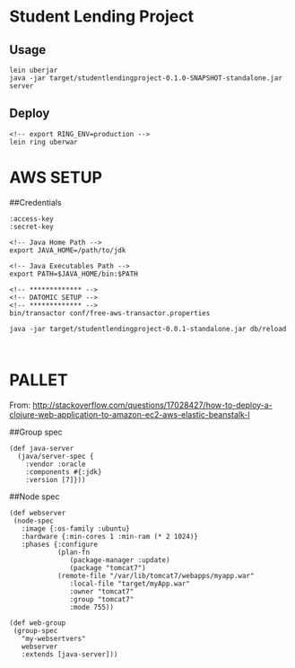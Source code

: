 # Student Lending Project

## Usage

```
lein uberjar
java -jar target/studentlendingproject-0.1.0-SNAPSHOT-standalone.jar server
```


## Deploy
```
<!-- export RING_ENV=production -->
lein ring uberwar
```



# AWS SETUP

##Credentials
```
:access-key 
:secret-key

```


```
<!-- Java Home Path -->
export JAVA_HOME=/path/to/jdk

<!-- Java Executables Path -->
export PATH=$JAVA_HOME/bin:$PATH

<!-- ************* -->
<!-- DATOMIC SETUP -->
<!-- ************* -->
bin/transactor conf/free-aws-transactor.properties

java -jar target/studentlendingproject-0.0.1-standalone.jar db/reload



```

# PALLET

From: http://stackoverflow.com/questions/17028427/how-to-deploy-a-clojure-web-application-to-amazon-ec2-aws-elastic-beanstalk-l

##Group spec
```
(def java-server 
  (java/server-spec {
    :vendor :oracle 
    :components #{:jdk} 
    :version [7]}))
```

##Node spec
```
(def webserver
 (node-spec
   :image {:os-family :ubuntu} 
   :hardware {:min-cores 1 :min-ram (* 2 1024)}
   :phases {:configure
            (plan-fn
               (package-manager :update)
               (package "tomcat7")
            (remote-file "/var/lib/tomcat7/webapps/myapp.war"
               :local-file "target/myApp.war"
               :owner "tomcat7"
               :group "tomcat7"
               :mode 755))

(def web-group
 (group-spec
   "my-websertvers"
   webserver
   :extends [java-server]))
```
